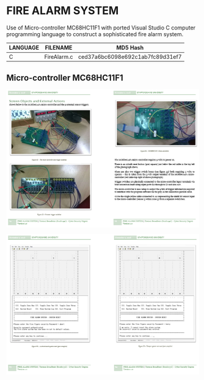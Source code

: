 # FIRE ALARM SYSTEM

Use of Micro-controller MC68HC11F1 with ported Visual Studio C computer programming language to construct a sophisticated fire alarm system.

| LANGUAGE | FILENAME | MD5 Hash |
|------    |------    | -------  |
| C | FireAlarm.c | ced37a6bc6098e692c1ab7fc89d31ef7 |

## Micro-controller MC68HC11F1

![Screenshot](MC68HC11F1.PNG)

![Screenshot](DISPLAY.PNG)
